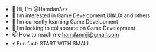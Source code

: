 - 👋 Hi, I’m @Hamdan3zz
- 👀 I’m interested in Game Development,UI&UX and others
- 🌱 I’m currently learning Game Development 
- 💞️ I’m looking to collaborate on Game Development 
- 📫 How to reach me hamdanmji@gmail.com
- ⚡ Fun fact: START WITH SMALL

<!---
Hamdan3zz/Hamdan3zz is a ✨ special ✨ repository because its `README.md` (this file) appears on your GitHub profile.
You can click the Preview link to take a look at your changes.
--->
